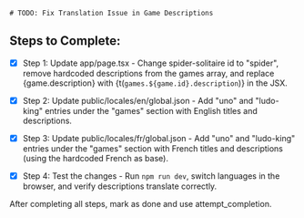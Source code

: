     # TODO: Fix Translation Issue in Game Descriptions

## Steps to Complete:

- [x] Step 1: Update app/page.tsx - Change spider-solitaire id to "spider", remove hardcoded descriptions from the games array, and replace {game.description} with {t(`games.${game.id}.description`)} in the JSX.

- [x] Step 2: Update public/locales/en/global.json - Add "uno" and "ludo-king" entries under the "games" section with English titles and descriptions.

- [x] Step 3: Update public/locales/fr/global.json - Add "uno" and "ludo-king" entries under the "games" section with French titles and descriptions (using the hardcoded French as base).

- [x] Step 4: Test the changes - Run `npm run dev`, switch languages in the browser, and verify descriptions translate correctly.

After completing all steps, mark as done and use attempt_completion.
